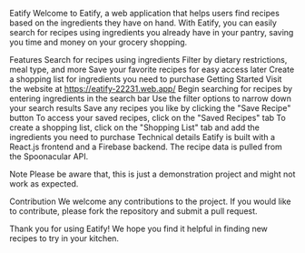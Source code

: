 Eatify
Welcome to Eatify, a web application that helps users find recipes based on the ingredients they have on hand. With Eatify, you can easily search for recipes using ingredients you already have in your pantry, saving you time and money on your grocery shopping.

Features
Search for recipes using ingredients
Filter by dietary restrictions, meal type, and more
Save your favorite recipes for easy access later
Create a shopping list for ingredients you need to purchase
Getting Started
Visit the website at https://eatify-22231.web.app/
Begin searching for recipes by entering ingredients in the search bar
Use the filter options to narrow down your search results
Save any recipes you like by clicking the "Save Recipe" button
To access your saved recipes, click on the "Saved Recipes" tab
To create a shopping list, click on the "Shopping List" tab and add the ingredients you need to purchase
Technical details
Eatify is built with a React.js frontend and a Firebase backend. The recipe data is pulled from the Spoonacular API.

Note
Please be aware that, this is just a demonstration project and might not work as expected.

Contribution
We welcome any contributions to the project. If you would like to contribute, please fork the repository and submit a pull request.

Thank you for using Eatify! We hope you find it helpful in finding new recipes to try in your kitchen.

